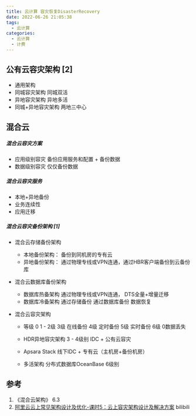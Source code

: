 ```yaml
---
title: 云计算 容灾恢复DisasterRecovery
date: 2022-06-26 21:05:38
tags:
  - 云计算
categories:
  - 云计算  
  - 计费 
---
```


<p></p>
<!-- more -->


## 公有云容灾架构 [2]
+ 通用架构
+ 同城容灾架构
  同城双活
+ 异地容灾架构
  异地多活
+ 同城+异地容灾架构
  两地三中心

## 混合云 
##### 混合云容灾方案
+ 应用级别容灾
  备份应用服务和配置 + 备份数据 
+ 数据级别容灾
  仅仅备份数据

##### 混合云容灾服务
+ 本地+异地备份
+ 业务连续性
+ 应用迁移


##### 混合云容灾备份架构 [1]
+ 混合云存储备份架构
  - 本地备份架构： 备份到同机房的专有云
  - 异地备份架构： 通过物理专线或VPN连通，通过HBR客户端备份到云备份库

+ 混合云数据库备份架构
  - 数据库热备架构
    通过物理专线或VPN连通， DTS全量+增量迁移
  - 数据库冷备架构
    通过存储备份
    通过数据库备份
    数据恢复


+ 混合云容灾架构
  - 等级 
    0 
    1 - 2级
    3级 在线备份
    4级 定时备份 
    5级 实时备份
    6级 0数据丢失

  - HDR异地容灾架构
    3 - 4级别
    IDC + 公有云容灾

  - Apsara Stack
    线下IDC + 专有云（主机房+备份机房）

  - 多活架构
    分布式数据库OceanBase
    6级别  



## 参考
1. 《混合云架构》 6.3
2.  [阿里云云上常见架构设计及优化-课时5：云上容灾架构设计及解决方案](https://www.bilibili.com/video/BV1jy4y1a7mK?spm_id_from=333.880.my_history.page.click&vd_source=f6e8c1128f9f264c5ab8d9411a644036) bilibili
